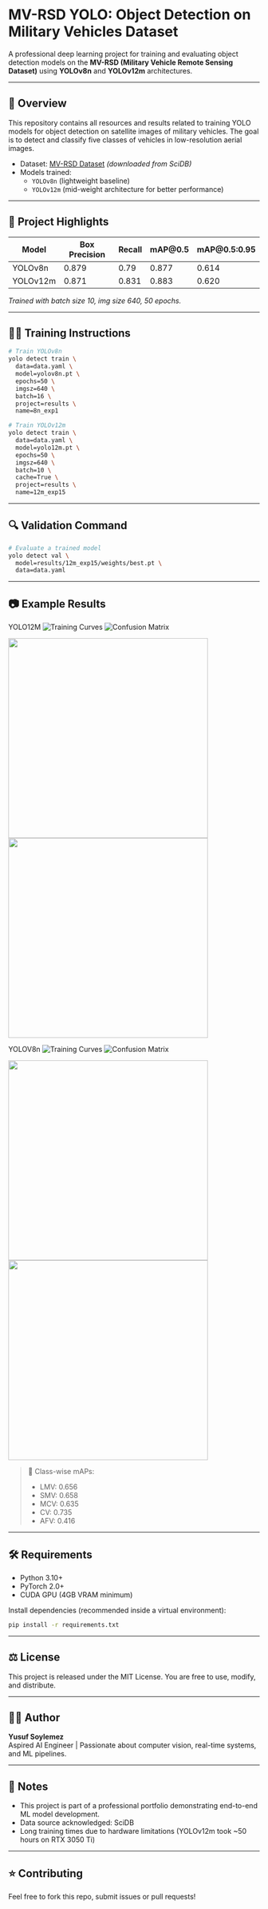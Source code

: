 # MV-RSD YOLO: Object Detection on Military Vehicles Dataset

A professional deep learning project for training and evaluating object detection models on the **MV-RSD (Military Vehicle Remote Sensing Dataset)** using **YOLOv8n** and **YOLOv12m** architectures.

---

## 🚀 Overview

This repository contains all resources and results related to training YOLO models for object detection on satellite images of military vehicles. The goal is to detect and classify five classes of vehicles in low-resolution aerial images.

- Dataset: [MV-RSD Dataset](https://scidb.ai) *(downloaded from SciDB)*
- Models trained:
  - `YOLOv8n` (lightweight baseline)
  - `YOLOv12m` (mid-weight architecture for better performance)

---

## 🧠 Project Highlights

| Model    | Box Precision | Recall | mAP\@0.5 | mAP\@0.5:0.95 |
| -------- | ------------- | ------ | -------- | ------------- |
| YOLOv8n  | 0.879         | 0.79   | 0.877    | 0.614         |
| YOLOv12m | 0.871         | 0.831  | 0.883    | 0.620         |

*Trained with batch size 10, img size 640, 50 epochs.*

---




## 🏋️‍♂️ Training Instructions

```bash
# Train YOLOv8n
yolo detect train \
  data=data.yaml \
  model=yolov8n.pt \
  epochs=50 \
  imgsz=640 \
  batch=16 \
  project=results \
  name=8n_exp1

# Train YOLOv12m
yolo detect train \
  data=data.yaml \
  model=yolo12m.pt \
  epochs=50 \
  imgsz=640 \
  batch=10 \
  cache=True \
  project=results \
  name=12m_exp15
```

---

## 🔍 Validation Command

```bash
# Evaluate a trained model
yolo detect val \
  model=results/12m_exp15/weights/best.pt \
  data=data.yaml
```

---

## 📷 Example Results

YOLO12M
![Training Curves](results/12m_exp15/results.png)
![Confusion Matrix](results/12m_exp15/confusion_matrix.png)

<img src="results\12m_exp15\val_batch1_labels.jpg" width="400"/> <img src="results\12m_exp15\val_batch1_pred.jpg" width="400"/>


YOLOV8n
![Training Curves](results/train5/results.png)
![Confusion Matrix](results/train5/confusion_matrix.png)

<img src="results\train5\val_batch1_labels.jpg" width="400"/> <img src="results\train5\val_batch1_pred.jpg" width="400"/>


> 🔎 Class-wise mAPs:
>
> - LMV: 0.656
> - SMV: 0.658
> - MCV: 0.635
> - CV: 0.735
> - AFV: 0.416

---

## 🛠 Requirements

- Python 3.10+
- PyTorch 2.0+
- CUDA GPU (4GB VRAM minimum)

Install dependencies (recommended inside a virtual environment):

```bash
pip install -r requirements.txt
```

---

## ⚖️ License

This project is released under the MIT License. You are free to use, modify, and distribute.

---

## 🙋‍♂️ Author

**Yusuf Soylemez**\
Aspired AI Engineer | Passionate about computer vision, real-time systems, and ML pipelines.

---

## 📌 Notes

- This project is part of a professional portfolio demonstrating end-to-end ML model development.
- Data source acknowledged: SciDB
- Long training times due to hardware limitations (YOLOv12m took \~50 hours on RTX 3050 Ti)

---

## ⭐ Contributing

Feel free to fork this repo, submit issues or pull requests!

